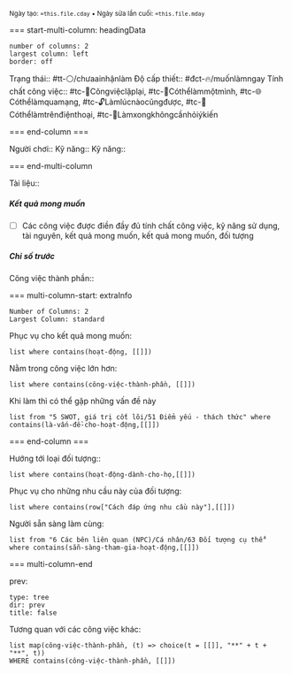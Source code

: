 <sub>Ngày tạo: `=this.file.cday` • Ngày sửa lần cuối: `=this.file.mday`</sub>

=== start-multi-column: headingData
```column-settings  
number of columns: 2
largest column: left
border: off
```

Trạng thái:: #tt-⚪/chưaainhậnlàm
Độ cấp thiết:: #đct-🔥/muốnlàmngay
Tính chất công việc:: #tc-🔁Côngviệclặplại, #tc-🧍Cóthểlàmmộtmình, #tc-🌐Cóthểlàmquamạng, #tc-🔓Làmlúcnàocũngđược, #tc-📱Cóthểlàmtrênđiệnthoại, #tc-💬Làmxongkhôngcầnhỏiýkiến 

=== end-column ===

Người chơi::
Kỹ năng:: 
Kỹ năng::

=== end-multi-column

Tài liệu:: 
##### Kết quả mong muốn
- [ ] Các công việc được điền đầy đủ tính chất công việc, kỹ năng sử dụng, tài nguyên, kết quả mong muốn, kết quả mong muốn, đối tượng

##### Chỉ số trước


Công việc thành phần:: 

=== multi-column-start: extraInfo
```column-settings
Number of Columns: 2
Largest Column: standard
```

Phục vụ cho kết quả mong muốn:
```dataview
list where contains(hoạt-động, [[]])
```
Nằm trong công việc lớn hơn:
```dataview
list where contains(công-việc-thành-phần, [[]])
```
Khi làm thì có thể gặp những vấn đề này
```dataview
list from "5 SWOT, giá trị cốt lõi/51 Điểm yếu - thách thức" where contains(là-vấn-đề-cho-hoạt-động,[[]])
```

=== end-column ===

Hướng tới loại đối tượng::
```dataview
list where contains(hoạt-động-dành-cho-họ,[[]])
```
Phục vụ cho những nhu cầu này của đối tượng:
```dataview
list where contains(row["Cách đáp ứng nhu cầu này"],[[]])
```
Người sẵn sàng làm cùng:
```dataview
list from "6 Các bên liên quan (NPC)/Cá nhân/63 Đối tượng cụ thể" where contains(sẵn-sàng-tham-gia-hoạt-động,[[]])
```

=== multi-column-end

prev:
```breadcrumbs
type: tree
dir: prev
title: false
```

Tương quan với các công việc khác:
```dataview 
list map(công-việc-thành-phần, (t) => choice(t = [[]], "**" + t + "**", t))
WHERE contains(công-việc-thành-phần, [[]])
```

